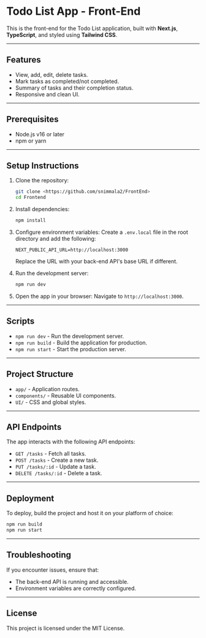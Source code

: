 
# Todo List App - Front-End

This is the front-end for the Todo List application, built with **Next.js**, **TypeScript**, and styled using **Tailwind CSS**.

---

## Features

- View, add, edit, delete tasks.
- Mark tasks as completed/not completed.
- Summary of tasks and their completion status.
- Responsive and clean UI.

---

## Prerequisites

- Node.js v16 or later
- npm or yarn

---

## Setup Instructions

1. Clone the repository:
   ```bash
   git clone <https://github.com/snimmala2/FrontEnd>
   cd Frontend
   ```

2. Install dependencies:
   ```bash
   npm install
   ```

3. Configure environment variables:
   Create a `.env.local` file in the root directory and add the following:
   ```env
   NEXT_PUBLIC_API_URL=http://localhost:3000
   ```
   Replace the URL with your back-end API's base URL if different.

4. Run the development server:
   ```bash
   npm run dev
   ```

5. Open the app in your browser:
   Navigate to `http://localhost:3000`.

---

## Scripts

- `npm run dev` - Run the development server.
- `npm run build` - Build the application for production.
- `npm run start` - Start the production server.

---

## Project Structure

- `app/` - Application routes.
- `components/` - Reusable UI components.
- `UI/` - CSS and global styles.

---

## API Endpoints

The app interacts with the following API endpoints:

- `GET /tasks` - Fetch all tasks.
- `POST /tasks` - Create a new task.
- `PUT /tasks/:id` - Update a task.
- `DELETE /tasks/:id` - Delete a task.

---

## Deployment

To deploy, build the project and host it on your platform of choice:
```bash
npm run build
npm run start
```

---

## Troubleshooting

If you encounter issues, ensure that:
- The back-end API is running and accessible.
- Environment variables are correctly configured.

---

## License

This project is licensed under the MIT License.
